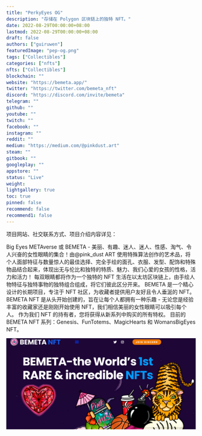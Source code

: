 ```yaml
---
title: "PerkyEyes OG"
description: "存储在 Polygon 区块链上的独特 NFT。"
date: 2022-08-29T00:00:00+08:00
lastmod: 2022-08-29T00:00:00+08:00
draft: false
authors: ["guiruwen"]
featuredImage: "pep-og.png"
tags: ["Collectibles"]
categories: ["nfts"]
nfts: ["Collectibles"]
blockchain: ""
website: "https://bemeta.app/"
twitter: "https://twitter.com/bemeta_nft"
discord: "https://discord.com/invite/bemeta"
telegram: ""
github: ""
youtube: ""
twitch: ""
facebook: ""
instagram: ""
reddit: ""
medium: "https://medium.com/@pinkdust.art"
steam: ""
gitbook: ""
googleplay: ""
appstore: ""
status: "Live"
weight: 
lightgallery: true
toc: true
pinned: false
recommend: false
recommend1: false
---
```

项目网站、社交联系方式、项目介绍内容详见：

Big Eyes METAverse 或 BEMETA - 美丽、有趣、迷人、迷人、性感、淘气、令人兴奋的女性眼睛的集合！由@pink_dust ART 使用特殊算法创作的艺术品，将个人面部特征与数量惊人的最佳选择、完全手绘的面孔、衣服、发型、配饰和特殊物品结合起来，体现出无与伦比和独特的特质、魅力、我们心爱的女孩的性格，活力和活力！
每双眼睛都将作为一个独特的 NFT 生活在以太坊区块链上，由手绘人物特征与独特事物的独特组合组成，将它们彼此区分开来。
BEMETA 是一个精心设计的长期项目，专注于 NFT 社区，为收藏者提供用户友好且令人垂涎的 NFT。BEMETA NFT 是从头开始创建的，旨在让每个人都拥有一种乐趣 - 无论您是经验丰富的收藏家还是刚刚开始使用 NFT，我们相信美丽的女性眼睛可以吸引每个人。
作为我们 NFT 的持有者，您将获得从新系列中购买的所有特权。
目前的 BEMETA NFT 系列：Genesis、FunTotems、MagicHearts 和 WomansBigEyes NFT。

![nft](01.png)
